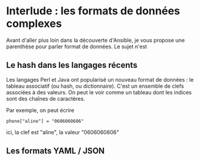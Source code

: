 
# Interlude  : les formats de données complexes 

Avant d'aller plus loin dans la découverte d'Ansible, je vous propose une parenthèse pour parler format de données. Le sujet n'est 

## Le hash dans les langages récents

Les langages Perl et Java ont popularisé un nouveau format de données : le tableau associatif (ou hash, ou dictionnaire). C'est un ensemble de clefs associées à des valeurs. On peut le voir comme un tableau dont les indices sont des chaînes de caractères.

Par exemple, on peut écrire

    phone["aline"] = "0606060606"

ici, la clef est "aline", la valeur "0606060606"


## Les formats YAML / JSON



<!--stackedit_data:
eyJoaXN0b3J5IjpbLTczMzk0ODcxNCwxMDM2ODY5NTQ4LDcxNz
I2MTk4Ml19
-->
